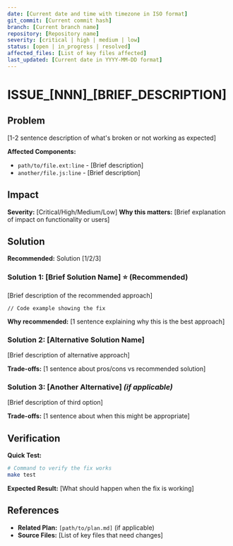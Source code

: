 ```yaml
---
date: [Current date and time with timezone in ISO format]
git_commit: [Current commit hash]
branch: [Current branch name]
repository: [Repository name]
severity: [critical | high | medium | low]
status: [open | in_progress | resolved]
affected_files: [List of key files affected]
last_updated: [Current date in YYYY-MM-DD format]
---
```


# ISSUE_[NNN]_[BRIEF_DESCRIPTION]

## Problem

[1-2 sentence description of what's broken or not working as expected]

**Affected Components:**
- `path/to/file.ext:line` - [Brief description]
- `another/file.js:line` - [Brief description]

## Impact

**Severity:** [Critical/High/Medium/Low]
**Why this matters:** [Brief explanation of impact on functionality or users]

## Solution

**Recommended:** Solution [1/2/3]

### Solution 1: [Brief Solution Name] ⭐ **(Recommended)**

[Brief description of the recommended approach]

```[language]
// Code example showing the fix
```

**Why recommended:** [1 sentence explaining why this is the best approach]

### Solution 2: [Alternative Solution Name]

[Brief description of alternative approach]

**Trade-offs:** [1 sentence about pros/cons vs recommended solution]

### Solution 3: [Another Alternative] *(if applicable)*

[Brief description of third option]

**Trade-offs:** [1 sentence about when this might be appropriate]

## Verification

**Quick Test:**
```bash
# Command to verify the fix works
make test
```

**Expected Result:** [What should happen when the fix is working]

## References

- **Related Plan:** `[path/to/plan.md]` (if applicable)
- **Source Files:** [List of key files that need changes]